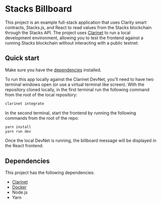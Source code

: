 # Stacks Billboard

This project is an example full-stack application that uses Clarity smart contracts, Stacks.js, and React to read values from the Stacks blockchain through the Stacks API. The project uses [Clarinet](https://github.com/hirosystems/clarinet) to run a local development environment, allowing you to test the frontend against a running Stacks blockchain without interacting with a public testnet.

## Quick start

Make sure you have the [dependencies](#dependencies) installed.

To run this app locally against the Clarinet DevNet, you'll need to have two terminal windows open (or use a virtual terminal like screen). With the repository cloned locally, in the first terminal run the following command from the root of the local repository:

```sh
clarinet integrate
```

In the second terminal, start the frontend by running the following commands from the root of the repo:

```sh
yarn install
yarn run dev
```

Once the local DevNet is running, the billboard message will be displayed in the React frontend.

## Dependencies

This project has the following dependencies:

- [Clarinet](https://github.com/hirosystems/clarinet)
- [Docker](https://docs.docker.com/get-docker/)
- Node.js
- Yarn
